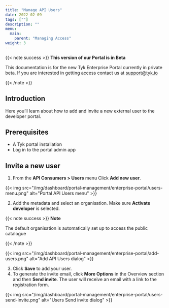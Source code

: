 ```yaml
---
title: "Manage API Users"
date: 2022-02-09
tags: [""]
description: ""
menu:
  main:
    parent: "Managing Access"
weight: 3
---
```


{{< note success >}}
**This version of our Portal is in Beta**

This documentation is for the new Tyk Enterprise Portal currently in private beta. If you are interested in getting access contact us at [support@tyk.io](<mailto:support@tyk.io?subject=Tyk Enterprise Portal Beta>)

{{< /note >}}

## Introduction

Here you’ll learn about how to add and invite a new external user to the developer portal.

## Prerequisites

- A Tyk portal installation
- Log in to the portal admin app

## Invite a new user

1. From the **API Consumers > Users** menu Click **Add new user**.

{{< img src="/img/dashboard/portal-management/enterprise-portal/users-menu.png" alt="Portal API Users menu" >}}

2. Add the metadata and select an organisation. Make sure **Activate developer** is selected.

{{< note success >}}
**Note**

The default organisation is automatically set up to access the public catalogue


{{< /note >}}

{{< img src="/img/dashboard/portal-management/enterprise-portal/add-users.png" alt="Add API Users dialog" >}}

3. Click **Save** to add your user.
4. To generate the invite email, click **More Options** in the Overview section and then **Send invite**. The user will receive an email with a link to the registration form.

{{< img src="/img/dashboard/portal-management/enterprise-portal/users-send-invite.png" alt="Users Send invite dialog" >}}